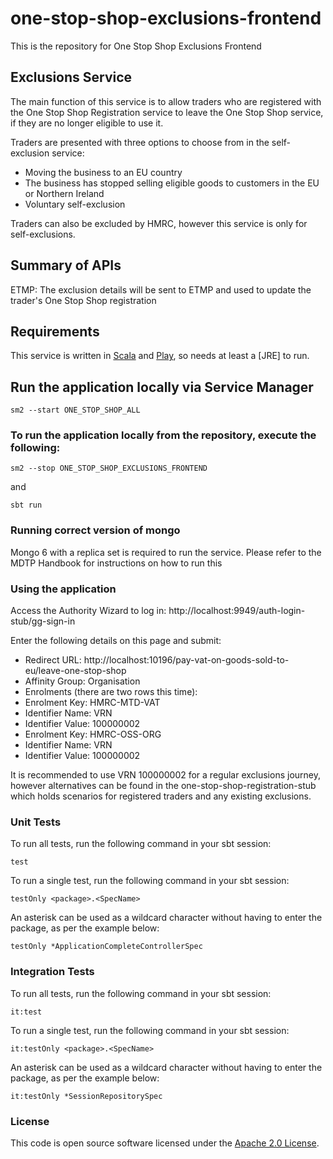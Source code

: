 
# one-stop-shop-exclusions-frontend

This is the repository for One Stop Shop Exclusions Frontend

Exclusions Service
------------

The main function of this service is to allow traders who are registered with the One Stop Shop Registration
service to leave the One Stop Shop service, if they are no longer eligible to use it.

Traders are presented with three options to choose from in the self-exclusion service:
- Moving the business to an EU country
- The business has stopped selling eligible goods to customers in the EU or Northern Ireland
- Voluntary self-exclusion

Traders can also be excluded by HMRC, however this service is only for self-exclusions.

Summary of APIs
------------

ETMP:
The exclusion details will be sent to ETMP and used to update the trader's One Stop Shop registration

Requirements
------------

This service is written in [Scala](http://www.scala-lang.org/) and [Play](http://playframework.com/), so needs at least a [JRE] to run.

## Run the application locally via Service Manager

```
sm2 --start ONE_STOP_SHOP_ALL
```

### To run the application locally from the repository, execute the following:


```
sm2 --stop ONE_STOP_SHOP_EXCLUSIONS_FRONTEND
```
and
```
sbt run
```

### Running correct version of mongo
Mongo 6 with a replica set is required to run the service. Please refer to the MDTP Handbook for instructions on how to run this

### Using the application

Access the Authority Wizard to log in:
http://localhost:9949/auth-login-stub/gg-sign-in

Enter the following details on this page and submit:
- Redirect URL: http://localhost:10196/pay-vat-on-goods-sold-to-eu/leave-one-stop-shop
- Affinity Group: Organisation
- Enrolments (there are two rows this time):
- Enrolment Key: HMRC-MTD-VAT
- Identifier Name: VRN
- Identifier Value: 100000002
- Enrolment Key: HMRC-OSS-ORG
- Identifier Name: VRN
- Identifier Value: 100000002

It is recommended to use VRN 100000002 for a regular exclusions journey, however alternatives can be found in the
one-stop-shop-registration-stub which holds scenarios for registered traders and any existing exclusions.

### Unit Tests

To run all tests, run the following command in your sbt session:
```
test
```

To run a single test, run the following command in your sbt session:
```
testOnly <package>.<SpecName>
```

An asterisk can be used as a wildcard character without having to enter the package, as per the example below:
```
testOnly *ApplicationCompleteControllerSpec
```

### Integration Tests

To run all tests, run the following command in your sbt session:
```
it:test
```

To run a single test, run the following command in your sbt session:
```
it:testOnly <package>.<SpecName>
```

An asterisk can be used as a wildcard character without having to enter the package, as per the example below:
```
it:testOnly *SessionRepositorySpec
```

### License

This code is open source software licensed under the [Apache 2.0 License]("http://www.apache.org/licenses/LICENSE-2.0.html").



